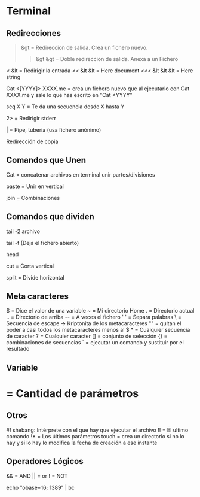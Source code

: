 # Terminal

## Redirecciones

> &gt = Redireccion de salida. Crea un fichero nuevo.
>> &gt &gt = Doble redireccion de salida. Anexa a un Fichero

< &lt = Redirigir la entrada
<< &lt &lt = Here document
<<< &lt &lt &lt = Here string

Cat <[YYYY]> XXXX.me = crea un fichero nuevo que al ejecutarlo con Cat XXXX.me y sale lo que has escrito en "Cat <YYYY"

seq X Y = Te da una secuencia desde X hasta Y

2> = Redirigir stderr

| = Pipe, tuberia (usa fichero anónimo)

Redirección de copia


## Comandos que Unen

Cat = concatenar archivos en terminal
		unir partes/divisiones

paste = Unir en vertical

join = Combinaciones




## Comandos que dividen

tail -2 archivo

tail -f (Deja el fichero abierto)

head

cut = Corta vertical

split = Divide horizontal




## Meta caracteres

$ = Dice el valor de una variable
~ = Mi directorio Home
. = Directorio actual
.. = Directorio de arriba
-- = A veces el fichero 
' ' = Separa palabras
\\ = Secuencia de escape -> Kriptonita de
	los metacaracteres
"" = quitan el poder a casi todos los metacaracteres
	menos al $
\* = Cualquier secuencia de caracter
? = Cualquier caracter
[] = conjunto de selección
{} = combinaciones de secuencias
\` = ejecutar un comando y sustituir por el resultado

## Variable
 
 # = Cantidad de parámetros

## Otros

#! shebang: Intérprete con el que hay que ejecutar el archivo
!! = El ultimo comando
!* = Los últimos parámetros
touch = crea un directorio si no lo hay y si lo hay lo modifica
	la fecha de creación a ese instante


## Operadores Lógicos

&& = AND
|| = or
! = NOT


echo "obase=16; 1389" | bc